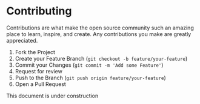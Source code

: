 # Contributing

Contributions are what make the open source community such an amazing place to learn, inspire, and create. Any contributions you make are greatly appreciated.

1. Fork the Project
2. Create your Feature Branch (`git checkout -b feature/your-feature`)
3. Commit your Changes (`git commit -m 'Add some Feature'`)
4. Request for review
5. Push to the Branch (`git push origin feature/your-feature`)
6. Open a Pull Request

This document is under construction
